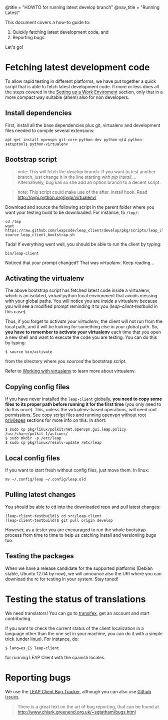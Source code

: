 @title = "HOWTO for running latest develop branch"
@nav_title = "Running Latest"

This document covers a how-to guide to:

1. Quickly fetching latest development code, and
2. Reporting bugs.

Let's go!

Fetching latest development code
=========================================

To allow rapid testing in different platforms, we have put together a quick script that is able to fetch latest development code. It more or less does all the steps covered in the [Setting up a Work Enviroment](client/dev-guide) section, only that in a more compact way suitable (ahem) also for non developers.

Install dependencies
-------------------------------

First, install all the base dependencies plus git, virtualenv and development files needed to compile several extensions:

    apt-get install openvpn git-core python-dev python-qt4 python-setuptools python-virtualenv


Bootstrap script
---------------------------------

> note: This will fetch the *develop* branch. If you want to test another branch, just change it in the line starting with *pip install...*. Alternatively, bug kali so she add an option branch to a decent script.

> note: This script could make use of the after_install hook. Read http://pypi.python.org/pypi/virtualenv/

Download and source the following script in the parent folder where you want your testing build to be downloaded. For instance, to `/tmp/`:


    cd /tmp
    wget https://raw.github.com/leapcode/leap_client/develop/pkg/scripts/leap_client_bootstrap.sh
    source leap_client_bootstrap.sh

Tada! If everything went well, you should be able to run the client by typing:

    bin/leap-client

Noticed that your prompt changed? That was *virtualenv*. Keep reading...

Activating the virtualenv
--------------------------------

The above bootstrap script has fetched latest code inside a virtualenv, which is an isolated, *virtual* python local environment that avoids messing with your global paths. You will notice you are *inside* a virtualenv because you will see a modified prompt reminding it to you (*leap-client-testbuild* in this case).

Thus, if you forget to *activate your virtualenv*, the client will not run from the local path, and it will be looking for something else in your global path. So, **you have to remember to activate your virtualenv** each time that you open a new shell and want to execute the code you are testing. You can do this by typing:

    $ source bin/activate

from the directory where you *sourced* the bootstrap script.

Refer to [Working with virtualenv](client/dev-guide) to learn more about virtualenv.

Copying config files
----------------------------

If you have never installed the `leap-client` globally, **you need to copy some files to its proper path before running it for the first time** (you only need to do this once). This, unless the virtualenv-based operations, will need root permissions. See [copy script files](client/dev-guide) and [running openvpn without root privileges](client/dev-guide) sections for more info on this. In short:

    $ sudo cp pkg/linux/polkit/net.openvpn.gui.leap.policy /usr/share/polkit-1/actions/
    $ sudo mkdir -p /etc/leap
    $ sudo cp pkg/linux/resolv-update /etc/leap

Local config files
--------------------------

If you want to start fresh without config files, just move them. In linux:

    mv ~/.config/leap ~/.config/leap.old

Pulling latest changes
------------------------------

You should be able to cd into the downloaded repo and pull latest changes:

    (leap-client-testbuild)$ cd src/leap-client
    (leap-client-testbuild)$ git pull origin develop

However, as a tester you are encouraged to run the whole bootstrap process from time to time to help us catching install and versioniing bugs too.

Testing the packages
-------------------------------

When we have a release candidate for the supported platforms (Debian stable, Ubuntu 12.04 by now), we will announce also the URI where you can download the rc for testing in your system. Stay tuned!

Testing the status of translations
==================================================

We need translators! You can go to [transifex](https://www.transifex.com/projects/p/leap-client/), get an account and start contributing.

If you want to check the current status of the client localization in a language other than the one set in your machine, you can do it with a simple trick (under linux). For instance, do:

    $ lang=es_ES leap-client

for running  LEAP Client with the spanish locales.

Reporting bugs
=======================

We use the [LEAP Client Bug Tracker](https://leap.se/code/projects/eip-client), although you can also use [Github issues](https://github.com/leapcode/leap_client/issues).

> There is a great text on the art of bug reporting, that can be found at http://www.chiark.greenend.org.uk/~sgtatham/bugs.html
